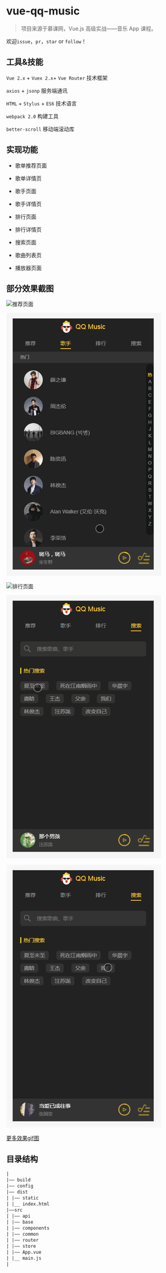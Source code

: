 
# vue-qq-music


> 项目来源于慕课网，Vue.js 高级实战——音乐 App 课程。

欢迎`issue`，`pr`，`star` or `follow`！


## 工具&技能

`Vue 2.x` + `Vuex 2.x`+ `Vue Router` 技术框架

`axios` + `jsonp` 服务端通讯

`HTML`  + `Stylus` + `ES6` 技术语言

`webpack 2.0` 构建工具

`better-scroll` 移动端滚动库


## 实现功能

- 歌单推荐页面

- 歌单详情页

- 歌手页面

- 歌手详情页

- 排行页面

- 排行详情页

- 搜索页面

- 歌曲列表页

- 播放器页面

## 部分效果截图

![推荐页面](./desc/推荐页面.gif)  


![歌手页面](./desc/歌手页面.gif)


![排行页面](./desc/排行页面.gif)


![搜索页面](./desc/搜索页面.gif)


![歌曲页面](./desc/歌曲列表页.gif)


[更多效果gif图](./desc/)


## 目录结构
```
|
|—— build 
|—— config
|—— dist
| |—— static 
| |__ index.html 
|——src 
| |—— api
| |—— base
| |—— components
| |—— common 
| |—— router 
| |—— store 
| |—— App.vue 
| |__ main.js 
|

```


